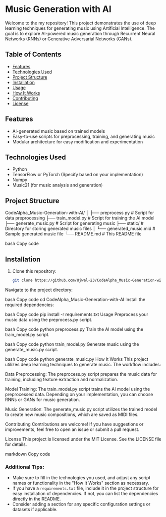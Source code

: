 # Music Generation with AI

Welcome to the my repository! This project demonstrates the use of deep learning techniques for generating music using Artificial Intelligence. The goal is to explore AI-powered music generation through Recurrent Neural Networks (RNNs) or Generative Adversarial Networks (GANs).

## Table of Contents

- [Features](#features)
- [Technologies Used](#technologies-used)
- [Project Structure](#project-structure)
- [Installation](#installation)
- [Usage](#usage)
- [How It Works](#how-it-works)
- [Contributing](#contributing)
- [License](#license)

## Features

- AI-generated music based on trained models
- Easy-to-use scripts for preprocessing, training, and generating music
- Modular architecture for easy modification and experimentation

## Technologies Used

- Python
- TensorFlow or PyTorch (Specify based on your implementation)
- Numpy
- Music21 (for music analysis and generation)

## Project Structure

CodeAlpha_Music-Generation-with-AI/ │ ├── preprocess.py # Script for data preprocessing ├── train_model.py # Script for training the AI model ├── generate_music.py # Script for generating music ├── static/ # Directory for storing generated music files │ └── generated_music.mid # Sample generated music file └── README.md # This README file

bash
Copy code

## Installation

1. Clone this repository:
   ```bash
   git clone https://github.com/Ujwal-23/CodeAlpha_Music-Generation-with-AI.git
Navigate to the project directory:

bash
Copy code
cd CodeAlpha_Music-Generation-with-AI
Install the required dependencies:

bash
Copy code
pip install -r requirements.txt
Usage
Preprocess your music data using the preprocess.py script.

bash
Copy code
python preprocess.py
Train the AI model using the train_model.py script.

bash
Copy code
python train_model.py
Generate music using the generate_music.py script.

bash
Copy code
python generate_music.py
How It Works
This project utilizes deep learning techniques to generate music. The workflow includes:

Data Preprocessing: The preprocess.py script prepares the music data for training, including feature extraction and normalization.

Model Training: The train_model.py script trains the AI model using the preprocessed data. Depending on your implementation, you can choose RNNs or GANs for music generation.

Music Generation: The generate_music.py script utilizes the trained model to create new music compositions, which are saved as MIDI files.

Contributing
Contributions are welcome! If you have suggestions or improvements, feel free to open an issue or submit a pull request.

License
This project is licensed under the MIT License. See the LICENSE file for details.

markdown
Copy code

### Additional Tips:
- Make sure to fill in the technologies you used, and adjust any script names or functionality in the "How It Works" section as necessary.
- If you have a `requirements.txt` file, include it in the project structure for easy installation of dependencies. If not, you can list the dependencies directly in the README.
- Consider adding a section for any specific configuration settings or datasets if applicable.
